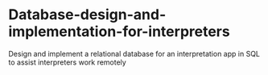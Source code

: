 # Database-design-and-implementation-for-interpreters
Design and implement a relational database for an interpretation app in SQL to assist interpreters work remotely
